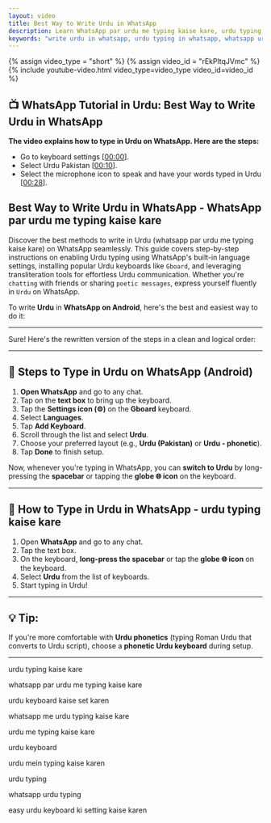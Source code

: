 ```yaml
---
layout: video
title: Best Way to Write Urdu in WhatsApp 
description: Learn WhatsApp par urdu me typing kaise kare, urdu typing kaise kare, whatsapp me urdu typing kaise kare, urdu mein typing kaise karen.
keywords: "write urdu in whatsapp, urdu typing in whatsapp, whatsapp urdu keyboard, urdu me typing kaise kare, urdu keyboard setup, whatsapp urdu language, urdu phonetic keyboard, urdu typing guide, whatsapp urdu settings, urdu chat tips"
---
```

{% assign video_type = "short" %}
{% assign video_id = "rEkPltqJVmc" %}
{% include youtube-video.html video_type=video_type video_id=video_id %}

## **📺 WhatsApp Tutorial in Urdu: Best Way to Write Urdu in WhatsApp**  
**The video explains how to type in Urdu on WhatsApp. Here are the steps:**
* Go to keyboard settings \[[00:00](http://www.youtube.com/watch?v=rEkPltqJVmc&t=0)\].
* Select Urdu Pakistan \[[00:10](http://www.youtube.com/watch?v=rEkPltqJVmc&t=10)\].
* Select the microphone icon to speak and have your words typed in Urdu \[[00:28](http://www.youtube.com/watch?v=rEkPltqJVmc&t=28)\].

## Best Way to Write Urdu in WhatsApp - WhatsApp par urdu me typing kaise kare
  
Discover the best methods to write in Urdu (whatsapp par urdu me typing kaise kare) on WhatsApp seamlessly. This guide covers step-by-step instructions on enabling Urdu typing using WhatsApp's built-in language settings, installing popular Urdu keyboards like `Gboard`, and leveraging transliteration tools for effortless Urdu communication. Whether you're `chatting` with friends or sharing `poetic messages`, express yourself fluently in `Urdu` on WhatsApp.

To write **Urdu** in **WhatsApp on Android**, here's the best and easiest way to do it:

---

Sure! Here's the rewritten version of the steps in a clean and logical order:

---

## 📱 Steps to Type in Urdu on WhatsApp (Android)

1. **Open WhatsApp** and go to any chat.
2. Tap on the **text box** to bring up the keyboard.
3. Tap the **Settings icon (⚙️)** on the **Gboard** keyboard.
4. Select **Languages**.
5. Tap **Add Keyboard**.
6. Scroll through the list and select **Urdu**.
7. Choose your preferred layout (e.g., **Urdu (Pakistan)** or **Urdu - phonetic**).
8. Tap **Done** to finish setup.

Now, whenever you're typing in WhatsApp, you can **switch to Urdu** by long-pressing the **spacebar** or tapping the **globe 🌐 icon** on the keyboard.

---

## 📝 How to Type in Urdu in WhatsApp - urdu typing kaise kare
1. Open **WhatsApp** and go to any chat.
2. Tap the text box.
3. On the keyboard, **long-press the spacebar** or tap the **globe 🌐 icon** on the keyboard.
4. Select **Urdu** from the list of keyboards.
5. Start typing in Urdu!

---

## 💡 Tip:
If you're more comfortable with **Urdu phonetics** (typing Roman Urdu that converts to Urdu script), choose a **phonetic Urdu keyboard** during setup.

---

urdu typing kaise kare

whatsapp par urdu me typing kaise kare

urdu keyboard kaise set karen

whatsapp me urdu typing kaise kare

urdu me typing kaise kare

urdu keyboard

urdu mein typing kaise karen

urdu typing

whatsapp urdu typing

easy urdu keyboard ki setting kaise karen


